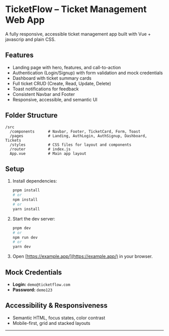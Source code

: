 # TicketFlow – Ticket Management Web App

A fully responsive, accessible ticket management app built with Vue + javascrip and plain CSS.

## Features

- Landing page with hero, features, and call-to-action
- Authentication (Login/Signup) with form validation and mock credentials
- Dashboard with ticket summary cards
- Full ticket CRUD (Create, Read, Update, Delete)
- Toast notifications for feedback
- Consistent Navbar and Footer
- Responsive, accessible, and semantic UI

## Folder Structure

```
/src
  /components      # Navbar, Footer, TicketCard, Form, Toast
  /pages           # Landing, AuthLogin, AuthSignup, Dashboard, Tickets
  /styles          # CSS files for layout and components
  /router          # index.js
  App.vue          # Main app layout
```

## Setup

1. Install dependencies:
   ```bash
   pnpm install
   # or
   npm install
   # or
   yarn install
   ```
2. Start the dev server:
   ```bash
   pnpm dev
   # or
   npm run dev
   # or
   yarn dev
   ```
3. Open [https://example.app/](https://example.app/) in your browser.

## Mock Credentials

- **Login:** `demo@ticketflow.com`
- **Password:** `demo123`

## Accessibility & Responsiveness

- Semantic HTML, focus states, color contrast
- Mobile-first, grid and stacked layouts

---
